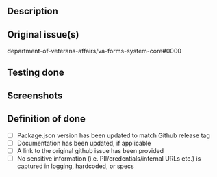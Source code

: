 ## Description

<!-- Please include a description of the change and context. What would a code reviewer, or a future dev, need to know about this PR in order to understand why this PR is necessary? This could include dependencies introduced, changes in behavior, pointers to more detailed documentation. The description should be more than a link to an issue.  -->

## Original issue(s)

department-of-veterans-affairs/va-forms-system-core#0000

## Testing done

## Screenshots

## Definition of done

- [ ] Package.json version has been updated to match Github release tag
- [ ] Documentation has been updated, if applicable
- [ ] A link to the original github issue has been provided
- [ ] No sensitive information (i.e. PII/credentials/internal URLs etc.) is captured in logging, hardcoded, or specs
